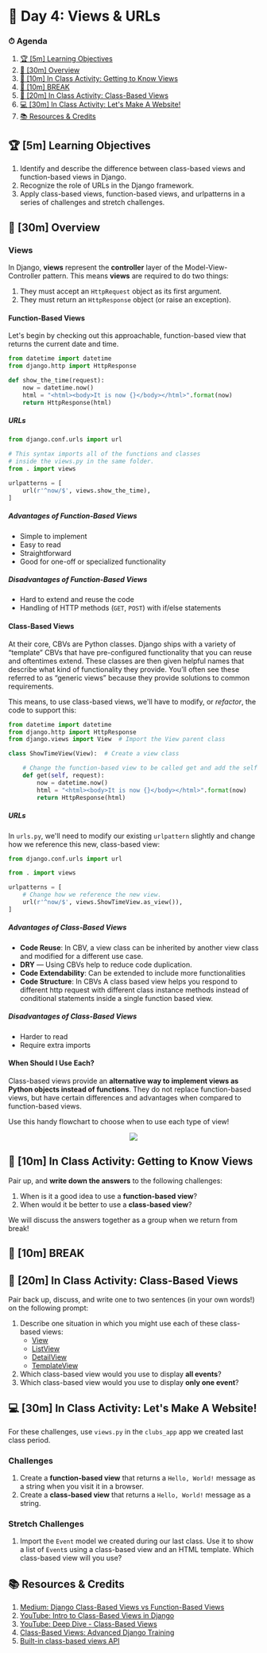 # 📜 Day 4: Views & URLs

### ⏱ Agenda

1. [🏆 [5m] Learning Objectives](#%f0%9f%8f%86-5m-learning-objectives)
2. [📖 [30m] Overview](#%f0%9f%93%96-30m-overview)
3. [📝 [10m] In Class Activity: Getting to Know Views](#%f0%9f%93%9d-10m-in-class-activity-getting-to-know-views)
4. [🌴 [10m] BREAK](#%f0%9f%8c%b4-10m-break)
5. [📝 [20m] In Class Activity: Class-Based Views](#%f0%9f%93%9d-20m-in-class-activity-class-based-views)
6. [💻 [30m] In Class Activity: Let's Make A Website!](#%f0%9f%92%bb-30m-in-class-activity-lets-make-a-website)
7. [📚 Resources & Credits](#%f0%9f%93%9a-resources--credits)

## 🏆 [5m] Learning Objectives

1. Identify and describe the difference between class-based views and function-based views in Django.
2. Recognize the role of URLs in the Django framework.
3. Apply class-based views, function-based views, and urlpatterns in a series of challenges and stretch challenges.

## 📖 [30m] Overview

### Views

In Django, **views** represent the **controller** layer of the Model-View-Controller pattern. This means **views** are required to do two things:

1. They must accept an `HttpRequest` object as its first argument.
2. They must return an `HttpResponse` object (or raise an exception).

#### Function-Based Views

Let's begin by checking out this approachable, function-based view that returns the current date and time.

```python
from datetime import datetime
from django.http import HttpResponse

def show_the_time(request):
    now = datetime.now()
    html = "<html><body>It is now {}</body></html>".format(now)
    return HttpResponse(html)
```

##### URLs

```python
from django.conf.urls import url

# This syntax imports all of the functions and classes
# inside the views.py in the same folder.
from . import views

urlpatterns = [
    url(r'^now/$', views.show_the_time),
]
```

##### Advantages of Function-Based Views

- Simple to implement
- Easy to read
- Straightforward
- Good for one-off or specialized functionality

##### Disadvantages of Function-Based Views

- Hard to extend and reuse the code
- Handling of HTTP methods (`GET`, `POST`) with if/else statements

#### Class-Based Views

At their core, CBVs are Python classes. Django ships with a variety of “template” CBVs that have pre-configured functionality that you can reuse and oftentimes extend. These classes are then given helpful names that describe what kind of functionality they provide. You’ll often see these referred to as “generic views” because they provide solutions to common requirements.

This means, to use class-based views, we'll have to modify, or *refactor*, the code to support this:

```python
from datetime import datetime
from django.http import HttpResponse
from django.views import View  # Import the View parent class

class ShowTimeView(View):  # Create a view class

    # Change the function-based view to be called get and add the self param
    def get(self, request):
        now = datetime.now()
        html = "<html><body>It is now {}</body></html>".format(now)
        return HttpResponse(html)
```

##### URLs

In `urls.py`, we'll need to modify our existing `urlpattern` slightly and change how we reference this new, class-based view:

```python
from django.conf.urls import url

from . import views

urlpatterns = [
    # Change how we reference the new view.
    url(r'^now/$', views.ShowTimeView.as_view()),
]
```

##### Advantages of Class-Based Views

- **Code Reuse**: In CBV, a view class can be inherited by another view class and modified for a different use case.
- **DRY** — Using CBVs help to reduce code duplication.
- **Code Extendability**: Can be extended to include more functionalities
- **Code Structure**: In CBVs A class based view helps you respond to different http request with different class instance methods instead of conditional statements inside a single function based view.

##### Disadvantages of Class-Based Views

- Harder to read
- Require extra imports

#### When Should I Use Each?

Class-based views provide an **alternative way to implement views as Python objects instead of functions**. They do not replace function-based views, but have certain differences and advantages when compared to function-based views.

Use this handy flowchart to choose when to use each type of view!

<p align="center">
  <img src="https://github.com/Make-School-Courses/BEW-1.2-Authentication-and-Associations/blob/master/Lessons/Assets/which-view.jpeg?raw=true">
</p>

## 📝 [10m] In Class Activity: Getting to Know Views

Pair up, and **write down the answers** to the following challenges:

1. When is it a good idea to use a **function-based view**?
2. When would it be better to use a **class-based view**?

We will discuss the answers together as a group when we return from break!

## 🌴 [10m] BREAK

## 📝 [20m] In Class Activity: Class-Based Views

Pair back up, discuss, and write one to two sentences (in your own words!) on the following prompt:

1. Describe one situation in which you might use each of these class-based views:
   - [View](https://docs.djangoproject.com/en/2.2/ref/class-based-views/base/#view)
   - [ListView](https://docs.djangoproject.com/en/2.2/ref/class-based-views/generic-display/#listview)
   - [DetailView](https://docs.djangoproject.com/en/2.2/ref/class-based-views/generic-display/#detailview)
   - [TemplateView](https://docs.djangoproject.com/en/2.2/ref/class-based-views/base/#templateview)
3. Which class-based view would you use to display **all events**?
4. Which class-based view would you use to display **only one event**?

## 💻 [30m] In Class Activity: Let's Make A Website!

For these challenges, use `views.py` in the `clubs_app` app we created last class period.

### Challenges

1. Create a **function-based view** that returns a `Hello, World!` message as a string when you visit it in a browser.
2. Create a **class-based view** that returns a `Hello, World!` message as a string.

### Stretch Challenges

1. Import the `Event` model we created during our last class. Use it to show a list of `Event`s using a class-based view and an HTML template. Which class-based view will you use?

## 📚 Resources & Credits

1. [Medium: Django Class-Based Views vs Function-Based Views](https://medium.com/@ksarthak4ever/django-class-based-views-vs-function-based-view-e74b47b2e41b)
2. [YouTube: Intro to Class-Based Views in Django](https://www.youtube.com/watch?v=-tqhhT3R6VY)
3. [YouTube: Deep Dive - Class-Based Views](https://youtu.be/Qki2m5AyfWw)
4. [Class-Based Views: Advanced Django Training](https://django-advanced-training.readthedocs.io/en/latest/features/class-based-views/)
5. [Built-in class-based views API](https://docs.djangoproject.com/en/2.2/ref/class-based-views/)
